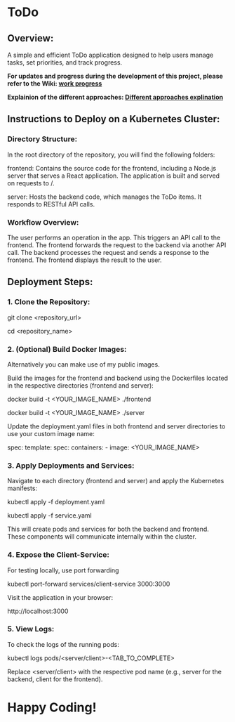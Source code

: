 # ToDo

## Overview:
A simple and efficient ToDo application designed to help users manage tasks, set priorities, and track progress.

**For updates and progress during the development of this project, please refer to the Wiki: [work progress](https://github.com/AvielSegev/todo-list/wiki/Work-Progress)**

**Explainion of the different approaches: [Different approaches explination](https://github.com/AvielSegev/todo-list/wiki/Explain-of-the-two-approaches)**

## Instructions to Deploy on a Kubernetes Cluster:

### Directory Structure:

In the root directory of the repository, you will find the following folders:

frontend: Contains the source code for the frontend, including a Node.js server that serves a React application. The application is built and served on requests to /.

server: Hosts the backend code, which manages the ToDo items. It responds to RESTful API calls.

### Workflow Overview:

The user performs an operation in the app.
This triggers an API call to the frontend.
The frontend forwards the request to the backend via another API call.
The backend processes the request and sends a response to the frontend.
The frontend displays the result to the user.

## Deployment Steps:

### 1. Clone the Repository:

git clone <repository_url>

cd <repository_name>

### 2. (Optional) Build Docker Images:

Alternatively you can make use of my public images.

Build the images for the frontend and backend using the Dockerfiles located in the respective directories (frontend and server):

docker build -t <YOUR_IMAGE_NAME> ./frontend

docker build -t <YOUR_IMAGE_NAME> ./server

Update the deployment.yaml files in both frontend and server directories to use your custom image name:

spec:
  template:
    spec:
      containers:
        - image: <YOUR_IMAGE_NAME>
        
### 3. Apply Deployments and Services:

Navigate to each directory (frontend and server) and apply the Kubernetes manifests:

kubectl apply -f deployment.yaml

kubectl apply -f service.yaml

This will create pods and services for both the backend and frontend. These components will communicate internally within the cluster.

### 4. Expose the Client-Service:

For testing locally, use port forwarding

kubectl port-forward services/client-service 3000:3000

Visit the application in your browser:

http://localhost:3000

### 5. View Logs:

To check the logs of the running pods:

kubectl logs pods/<server/client>-<TAB_TO_COMPLETE>

Replace <server/client> with the respective pod name (e.g., server for the backend, client for the frontend).

# Happy Coding!
